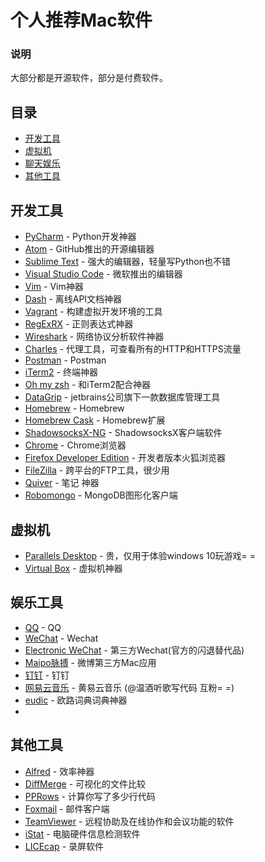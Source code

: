 # 个人推荐Mac软件

### 说明
大部分都是开源软件，部分是付费软件。

## 目录

- [开发工具](#开发工具)
- [虚拟机](#虚拟机)
- [聊天娱乐](#聊天娱乐)
- [其他工具](#其他工具)

## 开发工具
* [PyCharm](https://www.jetbrains.com/pycharm/) - Python开发神器
* [Atom](https://atom.io) - GitHub推出的开源编辑器
* [Sublime Text](http://www.sublimetext.com/3) - 强大的编辑器，轻量写Python也不错
* [Visual Studio Code](http://code.visualstudio.com) - 微软推出的编辑器
* [Vim](http://www.vim.org/) - Vim神器
* [Dash](https://kapeli.com/dash) - 离线API文档神器
* [Vagrant](https://www.vagrantup.com) - 构建虚拟开发环境的工具
* [RegExRX](http://www.mactechnologies.com/index.php?page=downloads#regexrx) - 正则表达式神器
* [Wireshark](https://www.wireshark.org) - 网络协议分析软件神器
* [Charles](https://www.charlesproxy.com/) - 代理工具，可查看所有的HTTP和HTTPS流量
* [Postman](https://www.getpostman.com) - Postman
* [iTerm2](http://www.iterm2.com) - 终端神器
* [Oh my zsh](http://ohmyz.sh) - 和iTerm2配合神器
* [DataGrip](http://www.jetbrains.com/datagrip/) - jetbrains公司旗下一款数据库管理工具
* [Homebrew](https://brew.sh/)  - Homebrew
* [Homebrew Cask](http://caskroom.github.io) - Homebrew扩展
* [ShadowsocksX-NG](https://github.com/qiuyuzhou/ShadowsocksX-NG) - ShadowsocksX客户端软件
* [Chrome](http://www.google.cn/chrome/browser/) - Chrome浏览器
* [Firefox Developer Edition](https://www.mozilla.org/en-US/firefox/developer/all/) - 开发者版本火狐浏览器
* [FileZilla](https://filezilla-project.org) - 跨平台的FTP工具，很少用
* [Quiver](http://happenapps.com/#quiver) - 笔记 神器
* [Robomongo](https://robomongo.org/) - MongoDB图形化客户端


## 虚拟机
* [Parallels Desktop](http://www.parallels.com/) - 贵，仅用于体验windows 10玩游戏= =
* [Virtual Box](http://www.virtualbox.org) - 虚拟机神器

## 娱乐工具
* [QQ](http://im.qq.com/macqq/index.shtml) - QQ
* [WeChat](http://weixin.qq.com/cgi-bin/readtemplate?t=mac&platform=wx&lang=zh_CN) - Wechat
* [Electronic WeChat](https://github.com/geeeeeeeeek/electronic-wechat) - 第三方Wechat(官方的闪退替代品)
* [Maipo脉搏](http://weiboformac.sinaapp.com/) - 微博第三方Mac应用
* [钉钉](http://www.dingtalk.com/index-b.html#download_block) - 钉钉
* [网易云音乐](http://music.163.com/) - 黄易云音乐 (@温酒听歌写代码 互粉= =)
* [eudic](http://www.eudic.net/eudic/mac_dictionary.aspx) - 欧路词典词典神器
*
## 其他工具
* [Alfred](https://www.alfredapp.com/) - 效率神器
* [DiffMerge](http://sourcegear.com/diffmerge/) - 可视化的文件比较
* [PPRows](https://github.com/jkpang/PPRows) - 计算你写了多少行代码
* [Foxmail](http://www.foxmail.com/mac/) - 邮件客户端
* [TeamViewer](https://www.teamviewer.com) - 远程协助及在线协作和会议功能的软件
* [iStat](https://bjango.com/mac/istatmenus/) - 电脑硬件信息检测软件
* [LICEcap](http://www.cockos.com/licecap/) - 录屏软件
